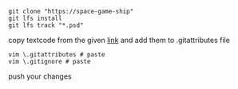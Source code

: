 ```
git clone "https://space-game-ship"
git lfs install
git lfs track "*.psd"
```


 copy textcode from the given  [link](https://www.youtube.com/redirect?event=comments&redir_token=QUFFLUhqa1dEaEhVM0xHeklnZXpmODV0QXJGOF96MXNkd3xBQ3Jtc0ttdEgtZkZUdmJpSkJSMjUxRlBPXzhvRjFEWGdJQ3p4aGlXeEFHSmxkZXE5SlJHMENVT1VNNXFYcEJyclNzb2xMZ29SVHl4ekxhREdmT0phdzlJODBFaTBIN1NrTm1XTmVxZUtCb1RyeUdORElRWEtTTQ&q=https%3A%2F%2Fwww.patreon.com%2Fposts%2F63076977) and add them to .gitattributes file
 ```
 vim \.gitattributes # paste
 vim \.gitignore # paste
```

push your changes